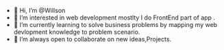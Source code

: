 - 👋 Hi, I’m @Willson
- 👀 I’m interested in web development mostlty I do FrontEnd part of app .  
- 🌱 I’m currently learning to solve business problems by mapping my web devlopment knowledge to problem scenario.
- 💞️ I’m always open to collaborate on new ideas,Projects.


<!---
Wsn-195/Wsn-195 is a ✨ special ✨ repository because its `README.md` (this file) appears on your GitHub profile.
You can click the Preview link to take a look at your changes.
--->
